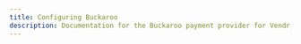 ```yaml
---
title: Configuring Buckaroo
description: Documentation for the Buckaroo payment provider for Vendr, the eCommerce solution for Umbraco v8+
---
```


<work-in-progress></work-in-progress>